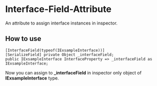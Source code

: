 # Interface-Field-Attribute
An attribute to assign interface instances in inspector.

## How to use
```
[InterfaceField(typeof(IExsampleInterface))]
[SerializeField] private Object _interfaceField;
public IExsampleInterface InterfaceProperty => _interfaceField as IExsampleInterface;
```
Now you can assign to **_interfaceField** in inspector only object of **IExsampleInterface** type.